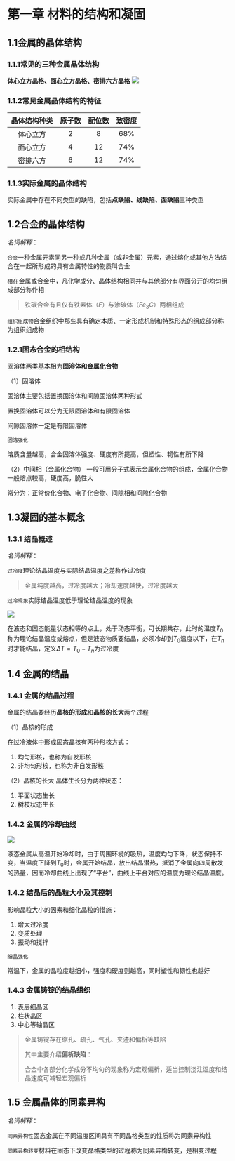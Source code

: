 # 第一章 材料的结构和凝固
## 1.1金属的晶体结构
### 1.1.1常见的三种金属晶体结构
**体心立方晶格、面心立方晶格、密排六方晶格**
![](https://files.mdnice.com/user/51283/7a816e0c-11ff-4bed-b137-1898cde73ee1.jpg)
### 1.1.2常见金属晶体结构的特征
|晶体结构种类|原子数|配位数|致密度|
|:---:|:---:|:---:|:---:|
|体心立方|2|8|68%|
|面心立方|4|12|74%|
|密排六方|6|12|74%|

### 1.1.3实际金属的晶体结构
实际金属中存在不同类型的缺陷，包括**点缺陷、线缺陷、面缺陷**三种类型

## 1.2合金的晶体结构
*名词解释*：

`合金`一种金属元素同另一种或几种金属（或非金属）元素，通过熔化或其他方法结合在一起所形成的具有金属特性的物质叫合金

`相`在金属或合金中，凡化学成分、晶体结构相同并与其他部分有界面分开的均匀组成部分称作相
> 铁碳合金有且仅有铁素体（$F$）与渗碳体（$Fe_3C$）两相组成

`组织组成物`合金组织中那些具有确定本质、一定形成机制和特殊形态的组成部分称为组织组成物

### 1.2.1固态合金的相结构
固溶体两类基本相为**固溶体和金属化合物**

（1）固溶体

固溶体主要包括置换固溶体和间隙固溶体两种形式

置换固溶体可以分为无限固溶体和有限固溶体

间隙固溶体一定是有限固溶体

`固溶强化`

溶质含量越高，合金固溶体强度、硬度有所提高，但塑性、韧性有所下降

（2）中间相（金属化合物）
一般可用分子式表示金属化合物的组成，金属化合物一般熔点较高，硬度高，脆性大

常分为：正常价化合物、电子化合物、间隙相和间隙化合物

## 1.3凝固的基本概念
### 1.3.1 结晶概述

*名词解释*：

`过冷度`理论结晶温度与实际结晶温度之差称作过冷度

> 金属纯度越高，过冷度越大；冷却速度越快，过冷度越大

`过冷现象`实际结晶温度低于理论结晶温度的现象

![](https://files.mdnice.com/user/51283/c466abce-267e-459e-ac99-2d4137927498.jpg)

在液态和固态能量状态相等的点上，处于动态平衡，可长期共存，此时的温度$T_0$称为理论结晶温度或熔点，但是液态物质要结晶，必须冷却到$T_0$温度以下，在$T_n$时才能结晶，定义$\Delta T = T_0-T_n$为过冷度

## 1.4 金属的结晶
### 1.4.1 金属的结晶过程

金属的结晶要经历**晶核的形成**和**晶核的长大**两个过程

（1）晶核的形成

在过冷液体中形成固态晶核有两种形核方式：

1. 均匀形核，也称为自发形核
2. 非均匀形核，也称为非自发形核

（2）晶核的长大
晶体生长分为两种状态：
1. 平面状态生长
2. 树枝状态生长

### 1.4.2 金属的冷却曲线
![](https://files.mdnice.com/user/51283/229a228b-845b-48b4-bf45-1f79a213eff7.jpg)

液态金属从高温开始冷却时，由于周围环境的吸热，温度均匀下降，状态保持不变，当温度下降到$T_0$时，金属开始结晶，放出结晶潜热，抵消了金属向四周散发的热量，因而冷却曲线上出现了“平台”，曲线上平台对应的温度为理论结晶温度。

### 1.4.2 结晶后的晶粒大小及其控制

影响晶粒大小的因素和细化晶粒的措施：
1. 增大过冷度
2. 变质处理
3. 振动和搅拌

`细晶强化`

常温下，金属的晶粒度越细小，强度和硬度则越高，同时塑性和韧性也越好

### 1.4.3 金属铸锭的结晶组织

1. 表层细晶区
2. 柱状晶区
3. 中心等轴晶区

> 金属铸锭存在缩孔、疏孔、气孔、夹渣和偏析等缺陷
> 
> 其中主要介绍**偏析缺陷**：
>
> 合金中各部分化学成分不均匀的现象称为宏观偏析，适当控制浇注温度和结晶速度可减轻宏观偏析

## 1.5 金属晶体的同素异构

*名词解释*：

`同素异构性`固态金属在不同温度区间具有不同晶格类型的性质称为同素异构性

`同素异构转变`材料在固态下改变晶格类型的过程称为同素异构转变，是相变过程







